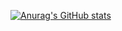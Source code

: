 [![Anurag's GitHub stats](https://github-readme-stats.vercel.app/api?username=MatheusReichert)](https://github.com/anuraghazra/github-readme-stats)


